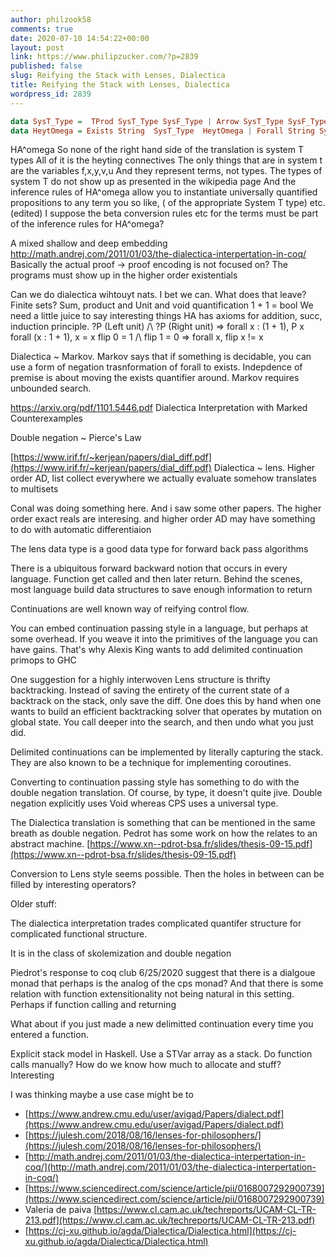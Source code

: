 ```yaml
---
author: philzook58
comments: true
date: 2020-07-10 14:54:22+00:00
layout: post
link: https://www.philipzucker.com/?p=2839
published: false
slug: Reifying the Stack with Lenses, Dialectica
title: Reifying the Stack with Lenses, Dialectica
wordpress_id: 2839
---
```


```haskell
data SysT_Type =  TProd SysT_Type SysF_Type | Arrow SysT_Type SysF_Type | Nat
data HeytOmega = Exists String  SysT_Type  HeytOmega | Forall String SysT_Type HeytOmega | Hand HeyOmega HeytOmega | PropAtom String | Eq SysTType SysTTerm SysTTerm | Implies .. | Or .. | True | False | Anything else?
```
HA^omega
So none of the right hand side of the translation is system T types
All of it is the heyting connectives
The only things that are in system t are the variables f,x,y,v,u
And they represent terms, not types.
The types of system T do not show up as presented in the wikipedia page
And the inference rules of HA^omega allow you to instantiate universally quantified propositions to any term you so like, ( of the appropriate System T type) etc. (edited) 
I suppose the beta conversion rules etc for the terms must be part of the inference rules for HA^omega?

A mixed shallow and deep embedding http://math.andrej.com/2011/01/03/the-dialectica-interpertation-in-coq/
Basically the actual proof -> proof encoding is not focused on?
The programs must show up in the higher order existentials


Can we do dialectica wihtouyt nats.
I bet we can.
What does that leave? Finite sets? 
Sum, product and Unit and void
quantification 1 + 1 = bool
We need a little juice to say interesting things
HA has axioms for addition, succ, induction principle.
?P (Left unit) /\ ?P (Right unit)  => forall x : (1 + 1), P x
forall (x : 1 + 1), x = x 
flip 0 = 1 /\ flip 1 = 0 => forall x, flip x != x


Dialectica ~ Markov. Markov says that if something is decidable, you can use a form of negation trasnformation of forall to exists. Indepdence of premise is about moving the exists quantifier around. Markov requires unbounded search.

https://arxiv.org/pdf/1101.5446.pdf Dialectica Interpretation with Marked Counterexamples





Double negation ~ Pierce's Law







[https://www.irif.fr/~kerjean/papers/dial_diff.pdf](https://www.irif.fr/~kerjean/papers/dial_diff.pdf) Dialectica ~ lens. Higher order AD, list collect everywhere we actually evaluate somehow translates to multisets







Conal was doing something here. And i saw some other papers. The higher order exact reals are interesing. and higher order AD may have something to do with automatic differentiaion



















The lens data type is a good data type for forward back pass algorithms







There is a ubiquitous forward backward notion that occurs in every language. Function get called and then later return. Behind the scenes, most language build data structures to save enough information to return







Continuations are well known way of reifying control flow.







You can embed continuation passing style in a language, but perhaps at some overhead. If you weave it into the primitives of the language you can have gains. That's why Alexis King wants to add delimited continuation primops to GHC







One suggestion for a highly interwoven Lens structure is thrifty backtracking. Instead of saving the entirety of the current state of a backtrack on the stack, only save the diff. One does this by hand when one wants to build an efficient backtracking solver that operates by mutation on global state. You call deeper into the search, and then undo what you just did.







Delimited continuations can be implemented by literally capturing the stack. They are also known to be a technique for implementing coroutines. 







Converting to continuation passing style has something to do with the double negation translation. Of course, by type, it doesn't quite jive. Double negation explicitly uses Void whereas CPS uses a universal type. 







The Dialectica translation is something that can be mentioned in the same breath as double negation. Pedrot has some work on how the relates to an abstract machine. [https://www.xn--pdrot-bsa.fr/slides/thesis-09-15.pdf](https://www.xn--pdrot-bsa.fr/slides/thesis-09-15.pdf)







Conversion to Lens style seems possible. Then the holes in between can be filled by interesting operators?







Older stuff:







The dialectica interpretation trades complicated quantifer structure for complicated functional structure.







It is in the class of skolemization and double negation







Piedrot's response to coq club 6/25/2020 suggest that there is a dialgoue monad that perhaps is the analog of the cps monad? And that there is some relation with function extensitionality not being natural in this setting. Perhaps if function calling and returning







What about if you just made a new delimitted continuation every time you entered a function. 







Explicit stack model in Haskell. Use a STVar array as a stack. Do function calls manually? How do we know how much to allocate and stuff? Interesting







I was thinking maybe a use case might be to 







  * [https://www.andrew.cmu.edu/user/avigad/Papers/dialect.pdf](https://www.andrew.cmu.edu/user/avigad/Papers/dialect.pdf)
  * [https://julesh.com/2018/08/16/lenses-for-philosophers/](https://julesh.com/2018/08/16/lenses-for-philosophers/)
  * [http://math.andrej.com/2011/01/03/the-dialectica-interpertation-in-coq/](http://math.andrej.com/2011/01/03/the-dialectica-interpertation-in-coq/)
  * [https://www.sciencedirect.com/science/article/pii/0168007292900739](https://www.sciencedirect.com/science/article/pii/0168007292900739)
  * Valeria de paiva [https://www.cl.cam.ac.uk/techreports/UCAM-CL-TR-213.pdf](https://www.cl.cam.ac.uk/techreports/UCAM-CL-TR-213.pdf)
  * [https://cj-xu.github.io/agda/Dialectica/Dialectica.html](https://cj-xu.github.io/agda/Dialectica/Dialectica.html)


